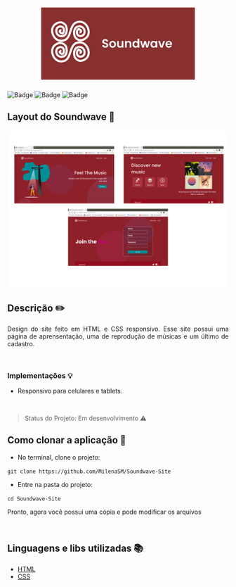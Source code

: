 <h1 align="center">
  <img src="/images/logo.png" width="350" title="soundwave">
</h1>
<p align="center">

![Badge](https://img.shields.io/badge/HTML5-black--blue) ![Badge](https://img.shields.io/badge/CSS3-informational) ![Badge](https://img.shields.io/badge/Status-Em%20Desenvolvimento-brightgreen)

</p>

## Layout do Soundwave :art:

<p align="center">
  <img src="/images/layout.png"  title="layout">
</p>

## Descrição :pencil2:

<p align="justify"> Design do site feito em HTML e CSS responsivo. Esse site possui uma página de aprensentação, uma de reprodução de músicas e um último de cadastro. </p>

<br />

### Implementações :bulb:

- Responsivo para celulares e tablets.

<br />

> Status do Projeto: Em desenvolvimento :warning:

## Como clonar a aplicação :file_folder:

- No terminal, clone o projeto:

`git clone https://github.com/MilenaSM/Soundwave-Site`

- Entre na pasta do projeto:

`cd Soundwave-Site`

<p>Pronto, agora você possui uma cópia e pode modificar os arquivos</p>

<br />

## Linguagens e libs utilizadas :books:

- [HTML](https://developer.mozilla.org/pt-BR/docs/Web/HTML)
- [CSS](https://developer.mozilla.org/pt-BR/docs/Web/CSS)

<br />
